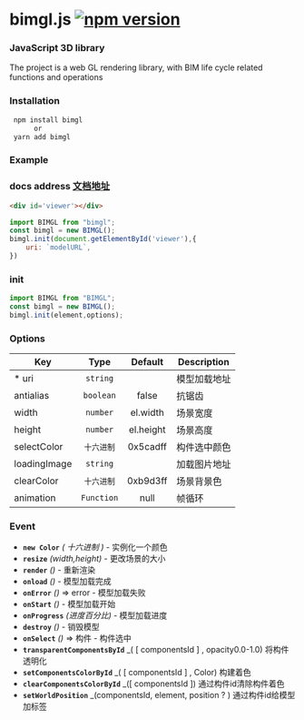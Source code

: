 # bimgl.js  [![npm version](https://img.shields.io/npm/v/bimgl.svg?sanitize=true)](https://www.npmjs.com/package/bimgl)

### JavaScript 3D library ##

The project is a web GL rendering library, with BIM life cycle related functions and operations

### Installation
```javascript
 npm install bimgl
      or
 yarn add bimgl
```

### Example

### docs address [文档地址](https://www.runoob.com)
```html
<div id='viewer'></div>
```
```javascript
import BIMGL from "bimgl";
const bimgl = new BIMGL();
bimgl.init(document.getElementById('viewer'),{
    uri: `modelURL`,
})
```
### init
```javascript
import BIMGL from "BIMGL";
const bimgl = new BIMGL();
bimgl.init(element,options);
```

### Options

| Key   | Type  | Default |  Description |
|  ----  | :----:  | :----: | --- |
| * uri|`string` |  |  模型加载地址 |
| antialias|`boolean` | false |  抗锯齿 |
| width | `number` | el.width | 场景宽度 |
| height | `number` | el.height | 场景高度 |
| selectColor | `十六进制` | 0x5cadff | 构件选中颜色|
| loadingImage | `string` |  |加载图片地址|
| clearColor | `十六进制` | 0xb9d3ff |场景背景色|
| animation | `Function` | null |帧循环|

### Event
- **`new Color`** _( 十六进制 )_ - 实例化一个颜色
- **`resize`** _(width,height)_ - 更改场景的大小
- **`render`** _()_ - 重新渲染
- **`onload`** _()_ -  模型加载完成
- **`onError`** _()_ => error - 模型加载失败 
- **`onStart`** _()_ - 模型加载开始
- **`onProgress`** _(进度百分比)_ - 模型加载进度
- **`destroy`** _()_ - 销毁模型
- **`onSelect`** _()_ => 构件 - 构件选中
- **`transparentComponentsById`** _( [ componentsId ] , opacity0.0-1.0) 将构件透明化
- **`setComponentsColorById`** _( [ componentsId ] , Color) 构建着色
- **`clearComponentsColorById`** _([ componentsId ]) 通过构件id清除构件着色
- **`setWorldPosition`** _(componentsId, element, position ? ) 通过构件id给模型加标签

